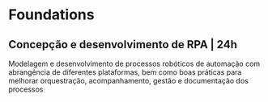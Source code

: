 # Foundations

## Concepção e desenvolvimento de RPA | 24h

Modelagem e desenvolvimento de processos robóticos de automação com abrangência de diferentes plataformas, bem como boas práticas para melhorar orquestração, acompanhamento, gestão e documentação dos processos
